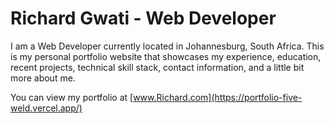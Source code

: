 # Richard Gwati - Web Developer

I am a Web Developer currently located in Johannesburg, South Africa. This is my personal portfolio website that showcases my experience, education, recent projects, technical skill stack, contact information, and a little bit more about me.

You can view my portfolio at [www.Richard.com](https://portfolio-five-weld.vercel.app/)
